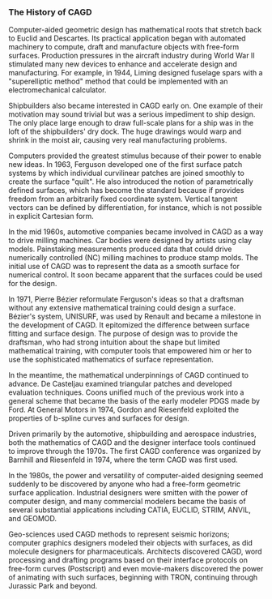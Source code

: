 ### The History of CAGD

Computer-aided geometric design has mathematical roots that stretch back to Euclid and Descartes.  Its practical application began with automated machinery to compute, draft and manufacture objects with free-form surfaces.  Production pressures in the aircraft industry during World War II stimulated many new devices to enhance and accelerate design and manufacturing.  For example, in 1944, Liming designed fuselage spars with a "superelliptic method" method that could be implemented with an electromechanical calculator.

Shipbuilders also became interested in CAGD early on.  One example of their motivation may sound trivial but was a serious impediment to ship design.  The only place large enough to draw full-scale plans for a ship was in the loft of the shipbuilders' dry dock.  The huge drawings would warp and shrink in the moist air, causing very real manufacturing problems.

Computers provided the greatest stimulus because of their power to enable new ideas.  In 1963, Ferguson developed one of the first surface patch systems by which individual curvilinear patches are joined smoothly to create the surface "quilt".  He also introduced the notion of parametrically defined surfaces, which has become the standard because if provides freedom from an arbitrarily fixed coordinate system.  Vertical tangent vectors can be defined by differentiation, for instance, which is not possible in explicit Cartesian form.

In the mid 1960s, automotive companies became involved in CAGD as a way to drive milling machines.  Car bodies were designed by artists using clay models.  Painstaking measurements produced data that could drive numerically controlled (NC) milling machines to produce stamp molds.  The initial use of CAGD was to represent the data as a smooth surface for numerical control.  It soon became apparent that the surfaces could be used for the design.

In 1971, Pierre Bézier reformulate Ferguson's ideas so that a draftsman without any extensive mathematical training could design a surface.  Bézier's system, UNISURF, was used by Renault and became a milestone in the development of CAGD.  It epitomized the difference between surface fitting and surface design.  The purpose of design was to provide the draftsman, who had strong intuition about the shape but limited mathematical training, with computer tools that empowered him or her to use the sophisticated mathematics of surface representation.

In the meantime, the mathematical underpinnings of CAGD continued to advance.  De Casteljau examined triangular patches and developed evaluation techniques.  Coons unified much of the previous work into a general scheme that became the basis of the early modeler PDGS made by Ford.  At General Motors in 1974, Gordon and Riesenfeld exploited the properties of b-spline curves and surfaces for design.

Driven primarily by the automotive, shipbuilding and aerospace industries, both the mathematics of CAGD and the designer interface tools continued to improve through the 1970s.  The first CAGD conference was organized by Barnhill and Riesenfeld in 1974, where the term CAGD was first used.

In the 1980s, the power and versatility of computer-aided designing seemed suddenly to be discovered by anyone who had a free-form geometric surface application.  Industrial designers were smitten with the power of computer design, and many commercial modelers became the basis of several substantial applications including CATIA, EUCLID, STRIM, ANVIL, and GEOMOD.

Geo-sciences used CAGD methods to represent seismic horizons; computer graphics designers modeled their objects with surfaces, as did molecule designers for pharmaceuticals.  Architects discovered CAGD, word processing and drafting programs based on their interface protocols on free-form curves (Postscript) and even movie-makers discovered the power of animating with such surfaces, beginning with TRON, continuing through Jurassic Park and beyond.

